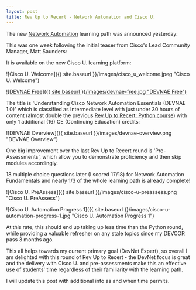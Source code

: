```yaml
---
layout: post
title: Rev Up to Recert - Network Automation and Cisco U.
---
```


The new [Network Automation](https://learningnetwork.cisco.com/s/question/0D56e0000CytbYNCQY/rev-up-to-recert-network-automation-and-cisco-u) learning path was announced yesterday:
<blockquote class="twitter-tweet" data-lang="en"><p lang="en" dir="ltr"></p>
<a href="https://twitter.com/citylifematt/status/1661443981086167040"></a>
</blockquote> <script async src="//platform.twitter.com/widgets.js" charset="utf-8"></script>

This was one week following the initial teaser from Cisco's Lead Community Manager, Matt Saunders:

<blockquote class="twitter-tweet" data-lang="en"><p lang="en" dir="ltr"></p>
<a href="https://twitter.com/citylifematt/status/1659226231215104000"></a>
</blockquote> <script async src="//platform.twitter.com/widgets.js" charset="utf-8"></script>

It is available on the new Cisco U. learning platform:

![Cisco U. Welcome]({{ site.baseurl }}/images/cisco_u_welcome.jpeg "Cisco U. Welcome")

[![DEVNAE Free]({{ site.baseurl }}/images/devnae-free.jpg "DEVNAE Free")](https://u.cisco.com/path/3)

The title is 'Understanding Cisco Network Automation Essentials (DEVNAE 1.0)' which is classified as Intermediate level with just under 30 hours of content (almost double the previous [Rev Up to Recert: Python course](https://learningnetwork.cisco.com/s/learning-plan-detail-standard?ltui__urlRecordId=a1c6e00000AUqSGAA1&ltui__urlRedirect=learning-plan-detail-standard&ccid=revup-to-recert&dtid=email&oid=revup-to-recert-python)) with only 1 additional (16) CE (Continuing Education) credits:

![DEVNAE Overview]({{ site.baseurl }}/images/devnae-overview.png "DEVNAE Overview")

One big improvement over the last Rev Up to Recert round is 'Pre-Assessments', which allow you to demonstrate proficiency and then skip modules accordingly.

18 multiple choice questions later (I scored 17/18) for Network Automation Fundamentals and nearly 1/3 of the whole learning path is already complete!

![Cisco U. PreAssess]({{ site.baseurl }}/images/cisco-u-preassess.png "Cisco U. PreAssess")

![Cisco U. Automation Progress 1]({{ site.baseurl }}/images/cisco-u-automation-progress-1.jpg "Cisco U. Automation Progress 1")

At this rate, this should end up taking up less time than the Python round, while providing a valuable refresher on any stale topics since my DEVCOR pass 3 months ago.

This all helps towards my current primary goal (DevNet Expert), so overall I am delighted with this round of Rev Up to Recert - the DevNet focus is great and the delivery with Cisco U. and pre-assessments make this an effective use of students' time regardless of their familiarity with the learning path.

I will update this post with additional info as and when time permits.
